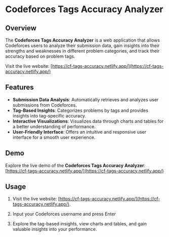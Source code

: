 # Codeforces Tags Accuracy Analyzer

## Overview

The **Codeforces Tags Accuracy Analyzer** is a web application that allows Codeforces users to analyze their submission data, gain insights into their strengths and weaknesses in different problem categories, and track their accuracy based on problem tags.

Visit the live website: [https://cf-tags-accuracy.netlify.app/](https://cf-tags-accuracy.netlify.app/)

## Features

- **Submission Data Analysis**: Automatically retrieves and analyzes user submissions from Codeforces.
- **Tag-Based Insights**: Categorizes problems by tags and provides insights into tag-specific accuracy.
- **Interactive Visualizations**: Visualizes data through charts and tables for a better understanding of performance.
- **User-Friendly Interface**: Offers an intuitive and responsive user interface for a smooth user experience.

## Demo

Explore the live demo of the **Codeforces Tags Accuracy Analyzer**: [https://cf-tags-accuracy.netlify.app/](https://cf-tags-accuracy.netlify.app/)

## Usage

1. Visit the live website: [https://cf-tags-accuracy.netlify.app/](https://cf-tags-accuracy.netlify.app/).

2. Input your Codeforces username and press Enter

3. Explore the tag-based insights, view charts and tables, and gain valuable insights into your performance.


